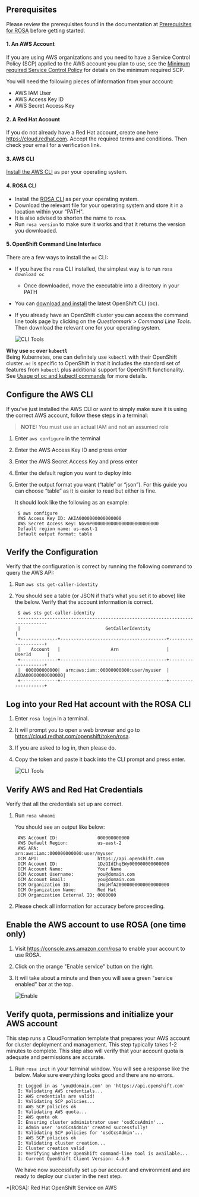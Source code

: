 ## Prerequisites

Please review the prerequisites found in the documentation at [Prerequisites for ROSA](https://docs.openshift.com/rosa/rosa_getting_started/rosa-aws-prereqs.html) before getting started.

#### 1. An AWS Account
If you are using AWS organizations and you need to have a Service Control Policy (SCP) applied to the AWS account you plan to use, see the [Minimum required Service Control Policy](https://docs.openshift.com/rosa/rosa_getting_started/rosa-aws-prereqs.html#rosa-minimum-spc_prerequisites) for details on the minimum required SCP.

You will need the following pieces of information from your account:

- AWS IAM User
- AWS Access Key ID
- AWS Secret Access Key

#### 2. A Red Hat Account
If you do not already have a Red Hat account, create one here <https://cloud.redhat.com>. Accept the required terms and conditions. Then check your email for a verification link.

#### 3. AWS CLI
[Install the AWS CLI](https://aws.amazon.com/cli/) as per your operating system.

#### 4. ROSA CLI
- Install the [ROSA CLI](https://github.com/openshift/rosa/releases) as per your operating system. 
- Download the relevant file for your operating system and store it in a location within your "PATH". 
- It is also advised to shorten the name to `rosa`.
- Run `rosa version` to make sure it works and that it returns the version you downloaded.

#### 5. OpenShift Command Line Interface
There are a few ways to install the `oc` CLI:

- If you have the `rosa` CLI installed, the simplest way is to run `rosa download oc`
    - Once downloaded, move the executable into a directory in your PATH
- You can [download and install](https://docs.openshift.com/container-platform/4.7/cli_reference/openshift_cli/getting-started-cli.html#installing-openshift-cli) the latest OpenShift CLI (oc).  
- If you already have an OpenShift cluster you can access the command line tools page by clicking on the *Questionmark > Command Line Tools*.  Then download the relevant one for your operating system.

  ![CLI Tools](images/0-cli_tools_page.png)

**Why use `oc` over `kubectl`**<br>
Being Kubernetes, one can definitely use `kubectl` with their OpenShift cluster.  `oc` is specific to OpenShift in that it includes the standard set of features from `kubectl` plus additional support for OpenShift functionality.  See [Usage of oc and kubectl commands](https://docs.openshift.com/dedicated/4/cli_reference/openshift_cli/usage-oc-kubectl.html) for more details.

## Configure the AWS CLI
If you've just installed the AWS CLI or want to simply make sure it is using the correct AWS account, follow these steps in a terminal:

>**NOTE:** You must use an actual IAM and not an assumed role

1. Enter `aws configure` in the terminal
2. Enter the AWS Access Key ID and press enter
3. Enter the AWS Secret Access Key and press enter
4. Enter the default region you want to deploy into
5. Enter the output format you want (“table” or “json”).  For this guide you can choose “table” as it is easier to read but either is fine.

    It should look like the following as an example:

    
        $ aws configure
        AWS Access Key ID: AKIA0000000000000000 
        AWS Secret Access Key: NGvmP0000000000000000000000000
        Default region name: us-east-1
        Default output format: table 


## Verify the Configuration
Verify that the configuration is correct by running the following command to query the AWS API:

1. Run `aws sts get-caller-identity`
2. You should see a table (or JSON if that’s what you set it to above) like the below.  Verify that the account information is correct.

        $ aws sts get-caller-identity
        ------------------------------------------------------------------------------
        |                                GetCallerIdentity                           |
        +--------------+----------------------------------------+--------------------+
        |    Account   |                   Arn                  |        UserId      |
        +--------------+----------------------------------------+--------------------+
        |  000000000000|  arn:aws:iam::00000000000:user/myuser  |  AIDA00000000000000|
        +--------------+----------------------------------------+--------------------+

## Log into your Red Hat account with the ROSA CLI
1. Enter `rosa login` in a terminal.
2. It will prompt you to open a web browser and go to <https://cloud.redhat.com/openshift/token/rosa>.
3. If you are asked to log in, then please do.
4. Copy the token and paste it back into the CLI prompt and press enter.

    ![CLI Tools](images/1-token.png)

## Verify AWS and Red Hat Credentials
Verify that all the credentials set up are correct. 

1. Run `rosa whoami`

    You should see an output like below:

        AWS Account ID:               000000000000
        AWS Default Region:           us-east-2
        AWS ARN:                      arn:aws:iam::000000000000:user/myuser
        OCM API:                      https://api.openshift.com
        OCM Account ID:               1DzGIdIhqEWy000000000000000
        OCM Account Name:             Your Name
        OCM Account Username:         you@domain.com
        OCM Account Email:            you@domain.com
        OCM Organization ID:          1HopHfA20000000000000000000
        OCM Organization Name:        Red Hat
        OCM Organization External ID: 0000000

2. Please check all information for accuracy before proceeding.


## Enable the AWS account to use ROSA (one time only)
1. Visit <https://console.aws.amazon.com/rosa> to enable your account to use ROSA.
1. Click on the orange "Enable service" button on the right.
1. It will take about a minute and then you will see a green "service enabled" bar at the top.

    ![Enable](images/1-enabled.png)

## Verify quota, permissions and initialize your AWS account
This step runs a CloudFormation template that prepares your AWS account for cluster deployment and management. This step typically takes 1-2 minutes to complete. This step also will verify that your account quota is adequate and permissions are accurate.

1. Run `rosa init` in your terminal window.  You will see a response like the below.  Make sure everything looks good and there are no errors.

        I: Logged in as 'you@domain.com' on 'https://api.openshift.com'
        I: Validating AWS credentials...
        I: AWS credentials are valid!
        I: Validating SCP policies...
        I: AWS SCP policies ok
        I: Validating AWS quota...
        I: AWS quota ok
        I: Ensuring cluster administrator user 'osdCcsAdmin'...
        I: Admin user 'osdCcsAdmin' created successfully!
        I: Validating SCP policies for 'osdCcsAdmin'...
        I: AWS SCP policies ok
        I: Validating cluster creation...
        I: Cluster creation valid
        I: Verifying whether OpenShift command-line tool is available...
        I: Current OpenShift Client Version: 4.6.9

    We have now successfully set up our account and environment and are ready to deploy our cluster in the next step.

*[ROSA]: Red Hat OpenShift Service on AWS
